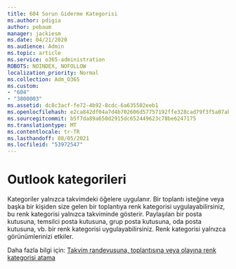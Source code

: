 ```yaml
---
title: 604 Sorun Giderme Kategorisi
ms.author: pdigia
author: pebaum
manager: jackiesm
ms.date: 04/21/2020
ms.audience: Admin
ms.topic: article
ms.service: o365-administration
ROBOTS: NOINDEX, NOFOLLOW
localization_priority: Normal
ms.collection: Adm_O365
ms.custom:
- "604"
- "3800003"
ms.assetid: dc8c3acf-fe72-4b92-8cdc-6a635502eeb1
ms.openlocfilehash: e2ca842df04a7d4b702606d57757192ffe328cad79f3f5a07abc450f8ff92288
ms.sourcegitcommit: b5f7da89a650d2915dc652449623c78be6247175
ms.translationtype: MT
ms.contentlocale: tr-TR
ms.lasthandoff: 08/05/2021
ms.locfileid: "53972547"
---
```

# <a name="outlook-categories"></a>Outlook kategorileri

Kategoriler yalnızca takvimdeki öğelere uygulanır. Bir toplantı isteğine veya başka bir kişiden size gelen bir toplantıya renk kategorisi uygulayabilirsiniz, bu renk kategorisi yalnızca takviminde gösterir.  Paylaşılan bir posta kutusuna, temsilci posta kutusuna, grup posta kutusuna, oda posta kutusuna, vb. bir renk kategorisi uygulayabilirsiniz. Renk kategorisi yalnızca görünümlerinizi etkiler.

Daha fazla bilgi için: [Takvim randevusuna, toplantısına veya olayına renk kategorisi atama](https://support.microsoft.com/office/750596d9-707d-4412-8c0e-7fdc0fc52527)
